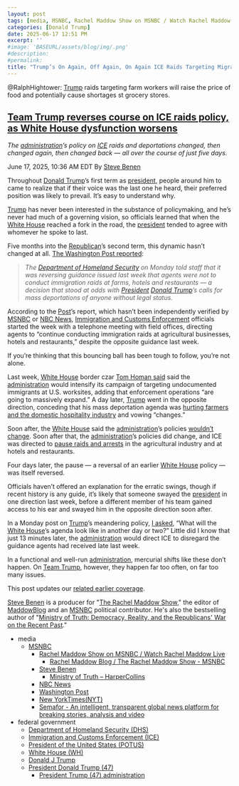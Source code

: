 ```yaml
---
layout: post
tags: [media, MSNBC, Rachel Maddow Show on MSNBC / Watch Rachel Maddow Live, Rachel Maddow Blog / The Rachel Maddow Show - MSNBC, Steve Benen, Ministry of Truth – HarperCollins, NBC News, Washington Post, New YorkTimes(NYT), Semafor - An intelligent transparent global news platform for breaking stories analysis and video, federal government, Department of Homeland Security (DHS), Immigration and Customs Enforcement (ICE), President of the United States (POTUS), White House (WH), Donald J Trump, President Donald Trump (47), President Trump (47) administration]
categories: [Donald Trump]
date: 2025-06-17 12:51 PM
excerpt: ''
#image: 'BASEURL/assets/blog/img/.png'
#description:
#permalink:
title: "Trump’s On Again, Off Again, On Again ICE Raids Targeting Migrant Farm Workers"
---
```



@RalphHightower: [Trump](https://www.donaldjtrump.com/) raids targeting farm workers will raise the price of food and potentially cause shortages st grocery stores. 

## [Team Trump reverses course on ICE raids policy, as White House dysfunction worsens](https://www.msnbc.com/rachel-maddow-show/maddowblog/trump-reverses-ice-raids-deportations-farmers-agriculture-rcna213462)

*The [administration](https://www.whitehouse.gov/administration/)’s policy on [ICE](https://www.ice.gov/) raids and deportations changed, then changed again, then changed back — all over the course of just five days.*

June 17, 2025, 10:36 AM EDT
By [Steve Benen](https://www.msnbc.com/author/steve-benen-ncpn433601)

Throughout [Donald Trump](https://www.donaldjtrump.com/)’s first term as [president](https://www.whitehouse.gov/), people around him to came to realize that if their voice was the last one he heard, their preferred position was likely to prevail. It’s easy to understand why.

[Trump](https://www.donaldjtrump.com/) has never been interested in the substance of policymaking, and he’s never had much of a governing vision, so officials learned that when the [White House](https://www.whitehouse.gov/) reached a fork in the road, the [president](https://www.whitehouse.gov/) tended to agree with whomever he spoke to last.

Five months into the [Republican](https://www.gop.com/)’s second term, this dynamic hasn’t changed at all. [The Washington Post reported](https://www.washingtonpost.com/immigration/2025/06/16/trump-farms-hotels-immigration-raids/):

> *The [Department of Homeland Security](https://www.dhs.gov/) on Monday told staff that it was reversing guidance issued last week that agents were not to conduct immigration raids at farms, hotels and restaurants — a decision that stood at odds with [President](https://www.whitehouse.gov/) [Donald Trump](https://www.donaldjtrump.com/)’s calls for mass deportations of anyone without legal status.*

According to the [Post](https://www.washingtonpost.com/)’s report, which hasn’t been independently verified by [MSNBC](https://www.msnbc.com) or [NBC News](https://www.nbcnews.com/), [Immigration and Customs Enforcement](https://www.ice.gov/) officials started the week with a telephone meeting with field offices, directing agents to “continue conducting immigration raids at agricultural businesses, hotels and restaurants,” despite the opposite guidance last week.

If you’re thinking that this bouncing ball has been tough to follow, you’re not alone.

Last week, [White House](https://www.whitehouse.gov/) border czar [Tom Homan said](https://www.semafor.com/article/06/12/2025/trump-will-target-us-employers-in-next-phase-of-immigration-crackdown-homan-says) said the [administration](https://www.whitehouse.gov/administration/) would intensify its campaign of targeting undocumented immigrants at U.S. worksites, adding that enforcement operations “are going to massively expand.” A day later, [Trump](https://www.donaldjtrump.com/) went in the opposite direction, conceding that his mass deportation agenda was [hurting farmers and the domestic hospitality industry](https://www.msnbc.com/rachel-maddow-show/maddowblog/rare-acknowledgement-trump-concedes-deportations-are-hurting-us-busine-rcna212634) and vowing “changes.”

Soon after, the [White House](https://www.whitehouse.gov/) said the [administration](https://www.whitehouse.gov/administration/)’s policies [wouldn’t change](https://www.washingtonpost.com/politics/2025/06/13/trump-immigrant-farm-workers-hospitality/). Soon after that, the [administration](https://www.whitehouse.gov/administration/)’s policies did change, and ICE was directed to [pause raids and arrests](https://www.nytimes.com/2025/06/13/us/politics/trump-ice-raids-farms-hotels.html) in the agricultural industry and at hotels and restaurants.

Four days later, the pause — a reversal of an earlier [White House](https://www.whitehouse.gov/) policy — was itself reversed.

Officials haven’t offered an explanation for the erratic swings, though if recent history is any guide, it’s likely that someone swayed the [president](https://www.whitehouse.gov/) in one direction last week, before a different member of his team gained access to his ear and swayed him in the opposite direction soon after.

In a Monday post on [Trump](https://www.donaldjtrump.com/)’s meandering policy, [I asked](https://www.msnbc.com/rachel-maddow-show/maddowblog/trumps-mass-deportation-policy-becomes-meandering-moving-target-rcna213247), “What will the [White House](https://www.whitehouse.gov/)’s agenda look like in another day or two?” Little did I know that just 13 minutes later, the [administration](https://www.whitehouse.gov/administration/) would direct ICE to disregard the guidance agents had received late last week.

In a functional and well-run [administration](https://www.whitehouse.gov/administration/), mercurial shifts like these don’t happen. On [Team Trump](https://www.donaldjtrump.com/), however, they happen far too often, on far too many issues.

This post updates our [related earlier coverage](https://www.msnbc.com/rachel-maddow-show/maddowblog/trumps-mass-deportation-policy-becomes-meandering-moving-target-rcna213247).

[Steve Benen](https://www.msnbc.com/author/steve-benen-ncpn433601) is a producer for "[The Rachel Maddow Show](https://www.msnbc.com/rachel-maddow-show)," the editor of [MaddowBlog](https://www.msnbc.com/maddowblog) and an [MSNBC](https://www.msnbc.com/) political contributor. He's also the bestselling author of "[Ministry of Truth: Democracy, Reality, and the Republicans' War on the Recent Past](https://www.harpercollins.com/products/ministry-of-truth-steve-benen)."

- media
    - [MSNBC](https://www.msnbc.com/)
        - [Rachel Maddow Show on MSNBC / Watch Rachel Maddow Live](https://www.msnbc.com/rachel-maddow-show)
            - [Rachel Maddow Blog / The Rachel Maddow Show - MSNBC](https://www.msnbc.com/maddowblog)
        - [Steve Benen](https://www.msnbc.com/author/steve-benen-ncpn433601)
            - [Ministry of Truth – HarperCollins](https://www.harpercollins.com/products/ministry-of-truth-steve-benen)
        - [NBC News](https://www.nbcnews.com/)
        - [Washington Post](https://www.washingtonpost.com/)
        - [New YorkTimes(NYT)](https://www.nytimes.com/)
        - [Semafor - An intelligent, transparent global news platform for breaking stories, analysis and video](https://www.semafor.com/)
- federal government 
    - [Department of Homeland Security (DHS)](https://www.dhs.gov/)
    - [Immigration and Customs Enforcement (ICE)](https://www.ice.gov/)
    - [President of the United States (POTUS)](https://www.whitehouse.gov/)
    - [White House (WH)](https://www.whitehouse.gov/)
    - [Donald J Trump](https://www.donaldjtrump.com/)
    - [President Donald Trump (47)](https://www.whitehouse.gov/)
        - [President Trump (47) administration](https://www.whitehouse.gov/administration/)